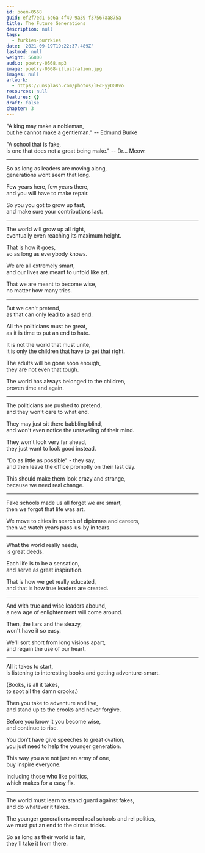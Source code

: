 ```yaml
---
id: poem-0568
guid: ef2f7ed1-6c6a-4f49-9a39-f37567aa875a
title: The Future Generations
description: null
tags:
  - furkies-purrkies
date: '2021-09-19T19:22:37.489Z'
lastmod: null
weight: 56800
audio: poetry-0568.mp3
image: poetry-0568-illustration.jpg
images: null
artwork:
  - https://unsplash.com/photos/lEcFyyOGRvo
resources: null
features: {}
draft: false
chapter: 3
---
```


"A king may make a nobleman,\
but he cannot make a gentleman." -- Edmund Burke

"A school that is fake,\
is one that does not a great being make." -- Dr... Meow.

---

So as long as leaders are moving along,\
generations wont seem that long.

Few years here, few years there,\
and you will have to make repair.

So you you got to grow up fast,\
and make sure your contributions last.

---

The world will grow up all right,\
eventually even reaching its maximum height.

That is how it goes,\
so as long as everybody knows.

We are all extremely smart,\
and our lives are meant to unfold like art.

That we are meant to become wise,\
no matter how many tries.

---

But we can't pretend,\
as that can only lead to a sad end.

All the politicians must be great,\
as it is time to put an end to hate.

It is not the world that must unite,\
it is only the children that have to get that right.

The adults will be gone soon enough,\
they are not even that tough.

The world has always belonged to the children,\
proven time and again.

---

The politicians are pushed to pretend,\
and they won't care to what end.

They may just sit there babbling blind,\
and won't even notice the unraveling of their mind.

They won't look very far ahead,\
they just want to look good instead.

"Do as little as possible" - they say,\
and then leave the office promptly on their last day.

This should make them look crazy and strange,\
because we need real change.

---

Fake schools made us all forget we are smart,\
then we forgot that life was art.

We move to cities in search of diplomas and careers,\
then we watch years pass-us-by in tears.

---

What the world really needs,\
is great deeds.

Each life is to be a sensation,\
and serve as great inspiration.

That is how we get really educated,\
and that is how true leaders are created.

---

And with true and wise leaders abound,\
a new age of enlightenment will come around.

Then, the liars and the sleazy,\
won't have it so easy.

We'll sort short from long visions apart,\
and regain the use of our heart.

---

All it takes to start,\
is listening to interesting books and getting adventure-smart.

(Books, is all it takes,\
to spot all the damn crooks.)

Then you take to adventure and live,\
and stand up to the crooks and never forgive.

Before you know it you become wise,\
and continue to rise.

You don't have give speeches to great ovation,\
you just need to help the younger generation.

This way you are not just an army of one,\
buy inspire everyone.

Including those who like politics,\
which makes for a easy fix.

---

The world must learn to stand guard against fakes,\
and do whatever it takes.

The younger generations need real schools and rel politics,\
we must put an end to the circus tricks.

So as long as their world is fair,\
they'll take it from there.
